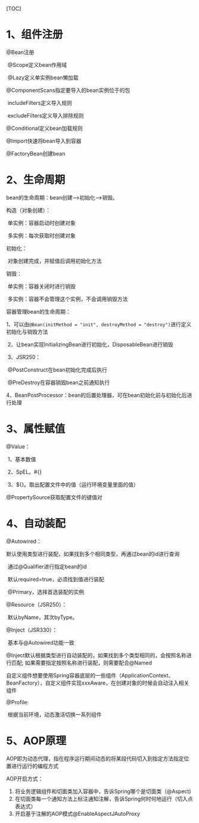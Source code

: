 [TOC]

# 1、组件注册

@Bean注册

​	@Scope定义bean作用域

​	@Lazy定义单实例bean懒加载

@ComponentScans指定要导入的bean实例位于的包

​	includeFilters定义导入规则

​	excludeFilters定义导入排除规则

@Conditional定义bean加载规则

@Import快速将bean导入到容器

@FactoryBean创建bean


# 2、生命周期

bean的生命周期：bean创建-->初始化-->销毁。

构造（对象创建）：

​	单实例：容器启动时创建对象

​	多实例：每次获取时创建对象

初始化：

​	对象创建完成，并赋值后调用初始化方法

销毁：

​	单实例：容器关闭时进行销毁

​	多实例：容器不会管理这个实例，不会调用销毁方法



容器管理bean的生命周期：

​	1、可以由`@Bean(initMethod = "init", destroyMethod = "destroy")`进行定义初始化与销毁方法

​	2、让bean实现InitializingBean进行初始化，DisposableBean进行销毁

​	3、JSR250：

​		@PostConstruct在bean初始化完成后执行

​		@PreDestroy在容器销毁bean之前通知执行

​	4、BeanPostProcessor：bean的后置处理器，可在bean初始化前与初始化后进行处理

# 3、属性赋值

@Value：

​	1、基本数值

​	2、SpEL。#{}

​	3、${}。取出配置文件中的值（运行环境变量里面的值）

@PropertySource获取配置文件的键值对

# 4、自动装配

@Autowired：

​	默认使用类型进行装配，如果找到多个相同类型，再通过bean的id进行查询

​	通过@Qualifier进行指定bean的id

​	默认required=true，必须找到值进行装配

​	@Primary，选择首选装配的实例

@Resource（JSR250）：

​	默认byName，其次byType。

@Inject（JSR330）：

​	基本与@Autowired功能一致

​	@Inject默认根据类型进行自动装配的，如果找到多个类型相同的，会按照名称进行匹配; 如果需要指定按照名称进行装配，则需要配合@Named



自定义组件想要使用Spring容器底层的一些组件（ApplicationContext、BeanFactory），自定义组件实现xxxAware，在创建对象的时候会自动注入相关组件

@Profile:

​	根据当前环境，动态激活切换一系列组件

# 5、AOP原理

AOP即为动态代理，指在程序运行期间动态的将某段代码切入到指定方法指定位置进行运行的编程方式

AOP开启方式：

1. 将业务逻辑组件和切面类加入容器中，告诉Spring哪个是切面类（@Aspect)
2. 在切面类每一个通知方法上标注通知注解，告诉Spring何时何地运行（切入点表达式）
3. 开启基于注解的AOP模式@EnableAspectJAutoProxy

